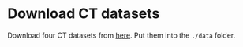 # Download CT datasets

Download four CT datasets from [here](https://drive.google.com/drive/folders/1z-5wfbiGbQ3iEH8I2psIa_qCwi9EKkaN?usp=drive_link). Put them into the `./data` folder.
